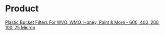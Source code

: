 # Product
[Plastic Bucket Filters For WVO, WMO, Honey, Paint & More - 600, 400, 200, 100, 75 Micron](https://youtu.be/RFrwbG1FvPI)
